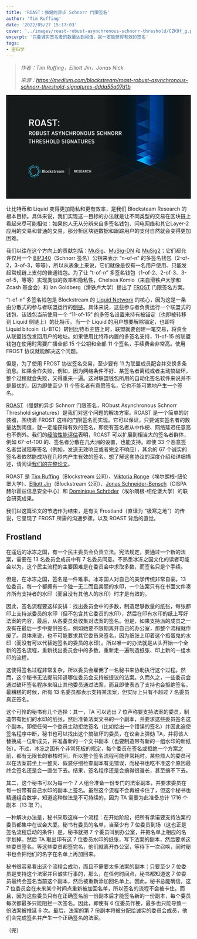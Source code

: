 ```yaml
---
title: 'ROAST：强健的异步 Schnorr 门限签名'
author: 'Tim Ruffing'
date: '2022/05/27 15:17:03'
cover: '../images/roast-robust-asynchronous-schnorr-threshold/CZK9f_g.png'
excerpt: '只要诚实签名者的数量达到阈值，就一定能获得有效的签名'
tags:
- 密码学
---
```



> *作者：Tim Ruffing，Elliott Jin，Jonas Nick*
> 
> *来源：<https://medium.com/blockstream/roast-robust-asynchronous-schnorr-threshold-signatures-ddda55a07d1b>*





![img](../images/roast-robust-asynchronous-schnorr-threshold/CZK9f_g.png)

让比特币和 Liquid 变得更加隐私和更有效率，是我们 Blocksteam Research 的根本目标。具体来说，我们实现这一目标的办法就是让不同类型的交易在区块链上看起来尽可能相似：如果他人无从分辨来自多签名钱包、闪电网络和其它Layer-2 应用的交易和普通的交易，那分析区块链数据和跟踪用户的支付自然就会变得更加困难。

我们以往在这个方向上的贡献包括：[MuSig](https://blog.blockstream.com/en-musig-a-new-multisignature-standard/)、[MuSig-DN](https://medium.com/blockstream/musig-dn-schnorr-multisignatures-with-verifiably-deterministic-nonces-27424b5df9d6) 和 [MuSig2](https://medium.com/blockstream/musig2-simple-two-round-schnorr-multisignatures-bf9582e99295)；它们都允许仅用一个 [BIP340](https://github.com/bitcoin/bips/blob/master/bip-0340.mediawiki)（Schnorr 签名）公钥来表示 “n-of-n” 的多签名钱包（2-of-2，3-of-3，等等），所以从表象上来说，它们就像是仅有一名用户使用、只能发起常规链上支付的普通钱包。为了让 “t-of-n” 多签名钱包（1-of-2、2-of-3、3-of-5，等等）实现类似的效率和隐私性，Chelsea Komlo（来自滑铁卢大学和 Zcash 基金会）和 Ian Goldberg（滑铁卢大学）提出了 [FROST](https://eprint.iacr.org/2020/852) 门限签名方案。

“t-of-n” 多签名钱包是 Blockstream 的 [Liquid Network](https://blockstream.com/liquid/) 的核心，因为这是一条由分散式的参与者联盟运行的[侧链](https://blockstream.com/assets/downloads/pdf/liquid-whitepaper.pdf)。具体来说，这些参与者负责运行一个联盟式的钱包，该钱包当前使用一个 “11-of-15” 的多签名设置来持有被锚定（也即被转移到 Liquid 侧链上）的比特币。当一个 Liquid 的用户想要解除锚定，也即将 Liquid bitcoin（L-BTC）转回比特币主链上时，联盟就要创建一笔交易，将资金从联盟钱包发回用户的地址。如果使用比特币内置的多签名支持，11-of-15 的联盟钱包在使用时需要广播全部 15 个公钥和全部 11 个签名，手续费会非常高。使用 FROST 协议就能解决这个问题。

但是，为了使用 FROST 协议签名交易，至少要有 11 为联盟成员配合并交换多条消息。如果合作失败，例如，因为网络条件不好、某签名者离线或者主动搞破环，整个过程就会失败，又得重来一遍。这对联盟钱包所用的自动化签名软件来说并不是最优的，因为即使至少 11 个签名者有意愿签名，它也不能可靠地产生一个签名。

[ROAST](https://eprint.iacr.org/2022/550.pdf)（强健的异步 Schnorr 门限签名，RObust Asynchronous Schnorr Threshold signatures）是我们对这个问题的解决方案。ROAST 是一个简单的封装器，围绕着 FROST 这样的门限签名而实现。它可以保证，只要诚实签名者的数量达到阈值，就一定能获得有效的签名，即使有签名者从中作梗、网络延迟任意高也不例外。我们的[经验性能评估](https://github.com/robot-dreams/roast)表明，ROAST 可以扩展到相当大的签名者群体，例如 67-of-100 的、签名者分散在几大洲的设置，也能支持。即使 33 个恶意签名者尝试阻塞签名（例如，发送无效响应或者完全不响应），其余的 67 个诚实的签名者依然能成功在几秒内产生有效的签名。想了解这套协议的深度介绍和详细描述，请阅读[我们的完整论文](https://eprint.iacr.org/2022/550.pdf)。

ROAST 是 [Tim Ruffing](https://twitter.com/real_or_random?lang=de)（Blockstream 公司）、[Viktoria Ronge](https://www.chaac.tf.fau.eu/person/viktoria-ronge)（埃尔朗根-纽伦堡大学）、[Elliott Jin](https://twitter.com/robot__dreams?lang=de)（Blockstream 公司）、[Jonas Schneider-Bensch](https://twitter.com/jonschben)（CISPA 赫尔霍兹信息安全中心）和 [Dominique Schröder](https://twitter.com/doschroeder)（埃尔朗根-纽伦堡大学）的联合研究成果。

我们以这篇论文的节选作为结束，是有关 Frostland（直译为 “极寒之地”）的传说，它呈现了 FROST 所需的沟通步骤，以及 ROAST 背后的直觉。

## Frostland

在遥远的冰冻之国，有一个民主委员会负责立法。宪法规定，要通过一个新的法案，需要在 13 名委员会成员中有 7 名委员同意。不熟悉冰冻之国文化的读者可能会以为，这个民主流程的主要困难是在委员会中求取多数，而签名只是个手续。

但是，在冰冻之国，签名是一件难事。冰冻国人对自己的美学传统非常自豪。13 位委员，每一个都拥有一个独一无二而且美丽的水印，一个法案只有在书面文件凑齐所有支持者的水印（而且没有其他人的水印）时才是有效的。

因此，签名流程要这样安排：找出委员会中的多数，制造足够数量的纸张，每张都印上支持派委员的水印（但不包含其它委员的水印），然后在印有水印的纸上写好法案的内容，最后，从各委员处收集对法案的签名。但是，如果支持派的成员之一没有在最后一步中提供签名，例如她要不限期离开自己的办公室，那整个流程就作废了。具体来说，也不可能要求其它委员来签名，因为纸张上印着这个捣蛋鬼的水印（而没有可以代替她签名的委员的水印）。所以唯一的办法就是从头开始一个全新的签名流程，重新找出委员会中的多数，重新走一遍制造纸张、印上新的一组水印的流程。

这使得签名过程非常复杂，所以委员会雇佣了一名秘书来协助执行这个过程。然而，这个秘书无法提前知道哪位委员会支持被提议的法案。久而久之，一些委员会通过破环签名程序来阻止其他委员通过法案，而且即使表态了支持也会拒绝签名。最糟糕的时候，所有 13 名委员都表示支持某法案，但实际上只有不超过 7 名委员真正签名。

这个可怜的秘书有几个选择：其一，TA 可以选出 7 位声称要支持法案的委员，制造带有他们的水印的纸张，然后准备法案文书的一个副本，并要求这些委员签名这个副本。即使任何一个委员主动拒绝签名（比如给出一个错误的签名）并因此迫使签名程序中断，秘书也可以找出这个搞破坏的委员，在议会上弹劾 TA，并将该人替换成一位新成员，并准备新的一个文书副本（也要制造带有新的一组水印的新纸张）。不过，冰冻之国有个非常死板的规定，每个委员在签名或拒绝一个方案之前，都有无限长的审核时间，所以整个签名流程可能非常耗时。某些烦人的委员可以在法案前坐上一整天、假装仔细检查副本有无错误，而秘书也吃不准这个原因最终会签名还是会一直坐下去。结果，签名程序还是会搞得很漫长，甚至搞不下去。

其二，这个秘书可以为每一个 7 人组合准备一份专门的法案副本，并要求委员在每一份带有自己水印的副本上签名。虽然这个流程不会再被卡住了，但这个秘书也精通组合数学，知道这种做法是不可持续的，因为 TA 需要为此准备总计 1716 个副本（13 取 7）。

一种解决办法是，秘书采取这样一个流程：在开始阶段，把所有承诺要支持法案的委员都集中在议会大厦。秘书有委员的名单，当至少有 7 位委员到场（这也正是签名流程启动的条件）是，秘书就把 7 个委员叫到办公室，并把名单上相应的名字划掉。然后 TA 取出印有这 7 位委员水印的纸张，写下法案的副本，然后要求这些委员签名。等这些委员都签完名，他们就离开办公室，等待下一次召唤，同时秘书也会把他们的名字在名单上再加回来。

秘书很容易看出这个流程会成功，而且不需要太多法案的副本：只要至少 7 位委员是支持这个法案并且诚实行事的，那么，在任何时间点，秘书都知道这 7 位委员最终会签名当前这个副本，然后被重新添加回名单上。因此，秘书总能确信，这 7 位委员会在未来某个时间点重新被加回名单，所以签名的流程不会被卡住。而且，因为这些委员只有在正确签名前一份副本后才能签名新的一份副本，每个委员每次都最多只能阻拦一次签名。因此，即使有 6 位委员作梗，最多也只能导致一份法案被推延 6 次。最后，法案的第 7 份副本将被分配给诚实的委员会成员，他们会完成签名并产生一个正确签名的法案。

（完）